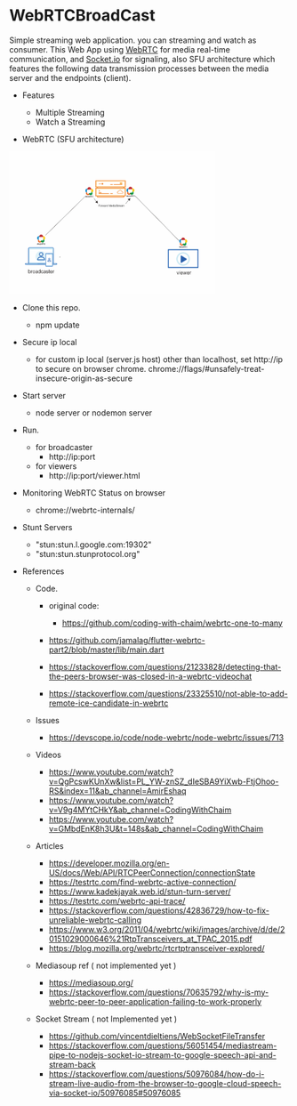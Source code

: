 # WebRTCBroadCast
Simple streaming web application. you can streaming and watch as consumer. This Web App using <a href="https://webrtc.org">WebRTC</a> for media real-time communication, and <a href="https://socket.io">Socket.io</a> for signaling, also  SFU architecture which features the following data transmission processes between the media server and the endpoints (client).

- Features
  - Multiple Streaming
  - Watch a Streaming

- WebRTC (SFU architecture) 
<img src="public/img/sfu.png" width="370">

- Clone this repo.
  - npm update

- Secure ip local
  - for custom ip local (server.js host) other than localhost, set http://ip to secure on browser chrome.
    chrome://flags/#unsafely-treat-insecure-origin-as-secure

- Start server
  - node server or nodemon server

- Run.
  - for broadcaster
    - http://ip:port
  - for viewers
    - http://ip:port/viewer.html

- Monitoring WebRTC Status on browser
    - chrome://webrtc-internals/

- Stunt Servers
    - "stun:stun.l.google.com:19302"
    - "stun:stun.stunprotocol.org"


- References
  - Code.
    - original code:
       - https://github.com/coding-with-chaim/webrtc-one-to-many

    - https://github.com/jamalag/flutter-webrtc-part2/blob/master/lib/main.dart
    - https://stackoverflow.com/questions/21233828/detecting-that-the-peers-browser-was-closed-in-a-webrtc-videochat
    - https://stackoverflow.com/questions/23325510/not-able-to-add-remote-ice-candidate-in-webrtc
  
  - Issues 
    - https://devscope.io/code/node-webrtc/node-webrtc/issues/713

  - Videos
    - https://www.youtube.com/watch?v=QgPcswKUnXw&list=PL_YW-znSZ_dIeSBA9YiXwb-FtjOhoo-RS&index=11&ab_channel=AmirEshaq
    - https://www.youtube.com/watch?v=V9g4MYtCHkY&ab_channel=CodingWithChaim  
    - https://www.youtube.com/watch?v=GMbdEnK8h3U&t=148s&ab_channel=CodingWithChaim 
    
  - Articles
    - https://developer.mozilla.org/en-US/docs/Web/API/RTCPeerConnection/connectionState
    - https://testrtc.com/find-webrtc-active-connection/
    - https://www.kadekjayak.web.id/stun-turn-server/
    - https://testrtc.com/webrtc-api-trace/
    - https://stackoverflow.com/questions/42836729/how-to-fix-unreliable-webrtc-calling
    - https://www.w3.org/2011/04/webrtc/wiki/images/archive/d/de/20151029000646%21RtpTransceivers_at_TPAC_2015.pdf
    - https://blog.mozilla.org/webrtc/rtcrtptransceiver-explored/

  - Mediasoup ref ( not implemented yet ) 
    - https://mediasoup.org/
    - https://stackoverflow.com/questions/70635792/why-is-my-webrtc-peer-to-peer-application-failing-to-work-properly
  
  - Socket Stream ( not Implemented yet )
    - https://github.com/vincentdieltiens/WebSocketFileTransfer
    - https://stackoverflow.com/questions/56051454/mediastream-pipe-to-nodejs-socket-io-stream-to-google-speech-api-and-stream-back
    - https://stackoverflow.com/questions/50976084/how-do-i-stream-live-audio-from-the-browser-to-google-cloud-speech-via-socket-io/50976085#50976085
    